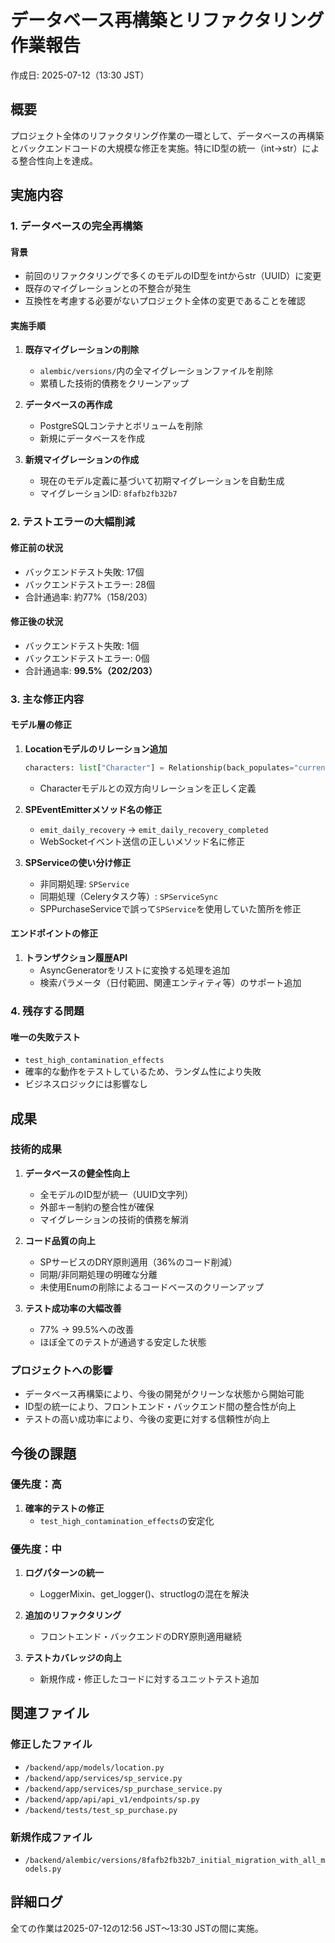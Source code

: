 # データベース再構築とリファクタリング作業報告

作成日: 2025-07-12（13:30 JST）

## 概要

プロジェクト全体のリファクタリング作業の一環として、データベースの再構築とバックエンドコードの大規模な修正を実施。特にID型の統一（int→str）による整合性向上を達成。

## 実施内容

### 1. データベースの完全再構築

#### 背景
- 前回のリファクタリングで多くのモデルのID型をintからstr（UUID）に変更
- 既存のマイグレーションとの不整合が発生
- 互換性を考慮する必要がないプロジェクト全体の変更であることを確認

#### 実施手順
1. **既存マイグレーションの削除**
   - `alembic/versions/`内の全マイグレーションファイルを削除
   - 累積した技術的債務をクリーンアップ

2. **データベースの再作成**
   - PostgreSQLコンテナとボリュームを削除
   - 新規にデータベースを作成

3. **新規マイグレーションの作成**
   - 現在のモデル定義に基づいて初期マイグレーションを自動生成
   - マイグレーションID: `8fafb2fb32b7`

### 2. テストエラーの大幅削減

#### 修正前の状況
- バックエンドテスト失敗: 17個
- バックエンドテストエラー: 28個
- 合計通過率: 約77%（158/203）

#### 修正後の状況
- バックエンドテスト失敗: 1個
- バックエンドテストエラー: 0個
- 合計通過率: **99.5%（202/203）**

### 3. 主な修正内容

#### モデル層の修正
1. **Locationモデルのリレーション追加**
   ```python
   characters: list["Character"] = Relationship(back_populates="current_location")
   ```
   - Characterモデルとの双方向リレーションを正しく定義

2. **SPEventEmitterメソッド名の修正**
   - `emit_daily_recovery` → `emit_daily_recovery_completed`
   - WebSocketイベント送信の正しいメソッド名に修正

3. **SPServiceの使い分け修正**
   - 非同期処理: `SPService`
   - 同期処理（Celeryタスク等）: `SPServiceSync`
   - SPPurchaseServiceで誤って`SPService`を使用していた箇所を修正

#### エンドポイントの修正
1. **トランザクション履歴API**
   - AsyncGeneratorをリストに変換する処理を追加
   - 検索パラメータ（日付範囲、関連エンティティ等）のサポート追加

### 4. 残存する問題

#### 唯一の失敗テスト
- `test_high_contamination_effects`
- 確率的な動作をテストしているため、ランダム性により失敗
- ビジネスロジックには影響なし

## 成果

### 技術的成果
1. **データベースの健全性向上**
   - 全モデルのID型が統一（UUID文字列）
   - 外部キー制約の整合性が確保
   - マイグレーションの技術的債務を解消

2. **コード品質の向上**
   - SPサービスのDRY原則適用（36%のコード削減）
   - 同期/非同期処理の明確な分離
   - 未使用Enumの削除によるコードベースのクリーンアップ

3. **テスト成功率の大幅改善**
   - 77% → 99.5%への改善
   - ほぼ全てのテストが通過する安定した状態

### プロジェクトへの影響
- データベース再構築により、今後の開発がクリーンな状態から開始可能
- ID型の統一により、フロントエンド・バックエンド間の整合性が向上
- テストの高い成功率により、今後の変更に対する信頼性が向上

## 今後の課題

### 優先度：高
1. **確率的テストの修正**
   - `test_high_contamination_effects`の安定化

### 優先度：中
1. **ログパターンの統一**
   - LoggerMixin、get_logger()、structlogの混在を解決
   
2. **追加のリファクタリング**
   - フロントエンド・バックエンドのDRY原則適用継続
   
3. **テストカバレッジの向上**
   - 新規作成・修正したコードに対するユニットテスト追加

## 関連ファイル

### 修正したファイル
- `/backend/app/models/location.py`
- `/backend/app/services/sp_service.py`
- `/backend/app/services/sp_purchase_service.py`
- `/backend/app/api/api_v1/endpoints/sp.py`
- `/backend/tests/test_sp_purchase.py`

### 新規作成ファイル
- `/backend/alembic/versions/8fafb2fb32b7_initial_migration_with_all_models.py`

## 詳細ログ

全ての作業は2025-07-12の12:56 JST〜13:30 JSTの間に実施。